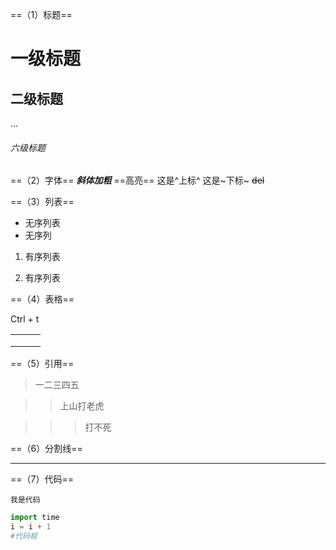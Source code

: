 ==（1）标题==

# 一级标题
## 二级标题
...
###### 六级标题

==（2）字体==
***斜体加粗***
==高亮==
这是^上标^
这是~下标~
~~del~~



==（3）列表==

+ 无序列表
+ 无序列 



1. 有序列表

2. 有序列表

   

==（4）表格==

Ctrl + t

|      |      |      |
| ---- | ---- | ---- |
|      |      |      |
|      |      |      |
|      |      |      |

==（5）引用==

> 一二三四五

> > 上山打老虎

> > > 打不死

==（6）分割线==

***

==（7）代码==

`我是代码`

```python
import time
i = i + 1
#代码框
```

